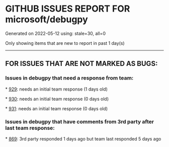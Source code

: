 
# GITHUB ISSUES REPORT FOR microsoft/debugpy


Generated on 2022-05-12 using: stale=30, all=0


Only showing items that are new to report in past 1 day(s)


---

## FOR ISSUES THAT ARE NOT MARKED AS BUGS:


### Issues in debugpy that need a response from team:


\* [929](https://github.com/microsoft/debugpy/issues/929 "Windows: debugger uses lowercase drive letter for script path"): needs an initial team response (1 days old)

\* [930](https://github.com/microsoft/debugpy/issues/930 "VSCode remote ssh + debugging not working anymore"): needs an initial team response (0 days old)

\* [931](https://github.com/microsoft/debugpy/issues/931 "Displaying the type (class) of variables in the &quot;Variables&quot; panel during debugging, as implemented in PyCharm"): needs an initial team response (0 days old)

### Issues in debugpy that have comments from 3rd party after last team response:


\* [869](https://github.com/microsoft/debugpy/issues/869 "ipython support: provide a way to debug code only called from some frame"): 3rd party responded 1 days ago but team last responded 5 days ago
